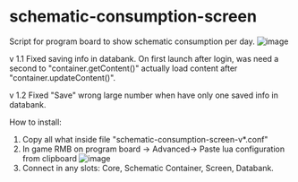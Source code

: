 # schematic-consumption-screen

Script for program board to show schematic consumption per day.
![image](https://user-images.githubusercontent.com/125310231/233623730-758d1bc2-a5c3-4f7a-a634-12d1a243062a.png)

v 1.1 Fixed saving info in databank. On first launch after login, was need a second to "container.getContent()" actually load content after "container.updateContent()".

v 1.2 Fixed "Save" wrong large number when have only one saved info in databank.

How to install:
  1. Copy all what inside file "schematic-consumption-screen-v*.conf"
  2. In game RMB on program board -> Advanced-> Paste lua configuration from clipboard
  ![image](https://user-images.githubusercontent.com/125310231/222208582-c87e343f-df30-478e-ab89-f3b3d77da354.png)
  4. Connect in any slots: Core, Schematic Container, Screen, Databank.
